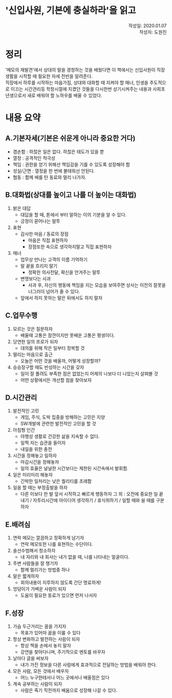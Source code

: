 '신입사원, 기본에 충실하라'을 읽고
=================================
<p align="right">작성일: 2020.01.07<br> 작성자: 도원진 </p>

# 정리
   '메모의 재발견'에서 상대의 말을 경청하는 것을 배웠다면 이 책에서는 신입사원이 직장생활을 시작할 때 필요한 자세 전반을 알려준다.<br>
직장에서 하루를 시작하는 마음가짐, 상대와 대화할 때 지켜야 할 매너, 인생을 주도적으로 이끄는 시간관리등 학창시절에 지켰던 것들을 다시한번 상기시켜주는 내용과 사회초년생으로서 새로 배워야 할 노하우를 배울 수 있었다.

# 내용 요약
## A.기본자세(기본은 쉬운게 아니라 중요한 거다)
* 겸손함 : 하찮은 일은 없다. 하찮은 태도가 있을 뿐
* 열정 : 공격적인 적극성
* 책임 : 권한을 얻기 위해선 책임감을 기를 수 있도록 성장해야 함
* 성실/근면 : 열정을 한 번에 불태워선 안된다.
* 협동 : 함께 배를 탄 동료와 멀리 나가자.
## B.대화법(상대를 높이고 나를 더 높이는 대화법)
1. 밝은 대답
    - 대답을 할 때, 톤에서 부터 말하는 이의 기분을 알 수 있다.
    - 긍정이 묻어나는 말투
1. 표현
    - 감사한 마음 / 동료의 장점
      - 마음은 직접 표현하자
      - 장점또한 속으로 생각하지말고 직접 표현하자
1. 매너
    - 업무상 만나는 고객의 이름 기억하기
    - 말 끝을 흐리지 말기
        - 정확한 의사전달, 확신을 안겨주는 말투
    - 변명보다는 사과
        - 사과 후, 자신의 행동에 책임을 지는 모습을 보여주면 상사는 이전의 잘못을 너그러이 넘어가 줄 수 있다.
    - 앞에서 하지 못하는 말은 뒤에서도 하지 말자
## C.업무수행
1. 모르는 것은 질문하자
    - 배울때 고통은 잠깐이지만 못배운 고통은 평생이다.
1. 당연한 일의 프로가 되자
    - 대의를 위해 작은 일부터 정복할 것
1. 떨리는 마음으로 출근
    - 오늘은 어떤 것을 배울까, 어떻게 성장할까?
1. 승승장구할 때도 반성하는 시간을 갖자
    - 일이 잘 풀려도 부족한 점은 없었는지 어제의 나보다 더 나았는지 살펴볼 것
    - 어떤 상황에서든 개선할 점을 찾아보자

## D.시간관리
1. 발전적인 고민
    - 게임, 주식, 도박 집중을 방해하는 고민은 지양
    - SW개발에 관련한 발전적인 고민을 할 것
1. 아침형 인간
    - 야행성 생활로 건강한 삶을 지속할 수 없다.
    - 일찍 자는 습관을 들이자
    - 내일을 위한 충전
1. 시간을 정해놓고 일하자
    - 마감시간을 정해놓자
    - 일의 효율은 널널한 시간보다는 제한된 시간속에서 발휘함.
1. 일은 미리미리 해놓자
    - 긴박한 일처리는 낮은 퀄리티를 초래함
1. 일을 할 때는 부정출발을 하자
    - 다른 이보다 한 발 앞서 시작하고 빠르게 행동하자
그 외 : 오전에 중요한 일 끝내기 / 자투리시간에 아이디어 생각하기 / 휴식취하기 / 일할 때와 쉴 때를 구분하자

## E.배려심
1. 연락 메모는 깔끔하고 정확하게 남기자
    - 연락 메모또한 나를 표현하는 수단이다.
1. 솔선수범해서 청소하자
    - 내 자리와 내 회사는 내가 없을 때, 나를 나타내는 얼굴이다.
1. 주변 사람들을 잘 챙기자
    - 함께 멀리가는 방법중 하나
1. 말은 짧게하자
    - 회의내용이 지루하지 않도록 간단 명료하게!
1. 엉덩이가 가벼운 사람이 되자
    - 도움이 필요한 동료가 있으면 먼저 나서자

## F.성장
1. 가슴 두근거리는 꿈을 가지자
    - 목표가 있어야 꿈을 이룰 수 있다
1. 항상 변화하고 발전하는 사람이 되자
    - 항상 책을 손에서 놓지 말자
    - 강연을 찾아다니며, 주기적으로 멘토를 바꾸자
1. 날마다 글을 써보자
    - 내가 가진 정보을 다른 사람에게 효과적으로 전달하는 방법을 배워야 한다.
1. 모든 사람, 모든 것에서 배우자
    - 어느 누구한테서나 어느 곳에서나 배울점은 있다
1. 계속 공부하는 사람이 되자
    - 사람은 죽기 직전까지 배움으로 성장해 나갈 수 있다.
